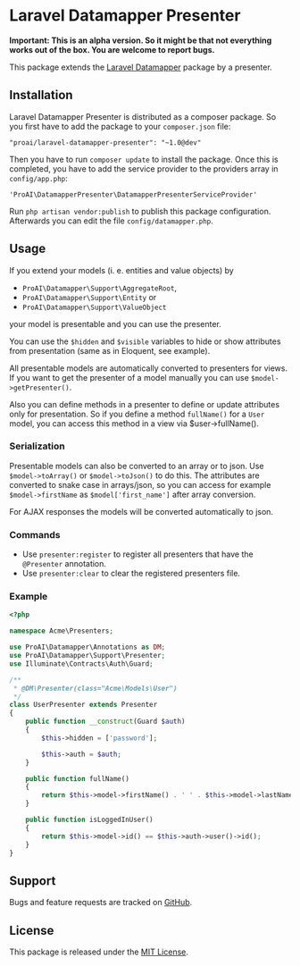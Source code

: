 # Laravel Datamapper Presenter

**Important: This is an alpha version. So it might be that not everything works out of the box. You are welcome to report bugs.**

This package extends the [Laravel Datamapper](https://github.com/proai/laravel-datamapper) package by a presenter.

## Installation

Laravel Datamapper Presenter is distributed as a composer package. So you first have to add the package to your `composer.json` file:

```
"proai/laravel-datamapper-presenter": "~1.0@dev"
```

Then you have to run `composer update` to install the package. Once this is completed, you have to add the service provider to the providers array in `config/app.php`:

```
'ProAI\DatamapperPresenter\DatamapperPresenterServiceProvider'
```

Run `php artisan vendor:publish` to publish this package configuration. Afterwards you can edit the file `config/datamapper.php`.

## Usage

If you extend your models (i. e. entities and value objects) by

* `ProAI\Datamapper\Support\AggregateRoot`,
* `ProAI\Datamapper\Support\Entity` or
* `ProAI\Datamapper\Support\ValueObject`

your model is presentable and you can use the presenter.

You can use the `$hidden` and `$visible` variables to hide or show attributes from presentation (same as in Eloquent, see example).

All presentable models are automatically converted to presenters for views. If you want to get the presenter of a model manually you can use `$model->getPresenter()`.

Also you can define methods in a presenter to define or update attributes only for presentation. So if you define a method `fullName()` for a `User` model, you can access this method in a view via $user->fullName().

### Serialization

Presentable models can also be converted to an array or to json. Use `$model->toArray()` or `$model->toJson()` to do this. The attributes are converted to snake case in arrays/json, so you can access for example `$model->firstName` as `$model['first_name']` after array conversion.

For AJAX responses the models will be converted automatically to json.

### Commands

* Use `presenter:register` to register all presenters that have the `@Presenter` annotation.
* Use `presenter:clear` to clear the registered presenters file.

### Example

```php
<?php

namespace Acme\Presenters;

use ProAI\Datamapper\Annotations as DM;
use ProAI\Datamapper\Support\Presenter;
use Illuminate\Contracts\Auth\Guard;

/**
 * @DM\Presenter(class="Acme\Models\User")
 */
class UserPresenter extends Presenter
{
    public function __construct(Guard $auth)
    {
        $this->hidden = ['password'];

        $this->auth = $auth;
    }

    public function fullName()
    {
        return $this->model->firstName() . ' ' . $this->model->lastName();
    }

    public function isLoggedInUser()
    {
        return $this->model->id() == $this->auth->user()->id();
    }
}
```

## Support

Bugs and feature requests are tracked on [GitHub](https://github.com/proai/laravel-datamapper-presenter/issues).

## License

This package is released under the [MIT License](LICENSE).
